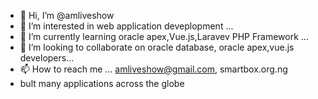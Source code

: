 - 👋 Hi, I’m @amliveshow
- 👀 I’m interested in web application deveplopment ...
- 🌱 I’m currently learning oracle apex,Vue.js,Laravev PHP Framework ...
- 💞️ I’m looking to collaborate on oracle database, oracle apex,vue.js developers...
- 📫 How to reach me ... amliveshow@gmail.com, smartbox.org.ng
- bult many applications across the globe

<!---
amliveshow/amliveshow is a ✨ special ✨ repository because its `README.md` (this file) appears on your GitHub profile.
You can click the Preview link to take a look at your changes.
--->
